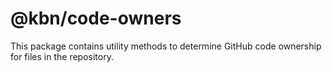 # @kbn/code-owners

This package contains utility methods to determine GitHub code ownership for files in the repository.

